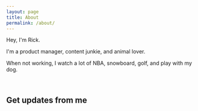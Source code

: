 ```yaml
---
layout: page
title: About
permalink: /about/
---
```


Hey, I'm Rick.

I'm a product manager, content junkie, and animal lover.

When not working, I watch a lot of NBA, snowboard, golf, and play with my dog.

<br/>

## Get updates from me
